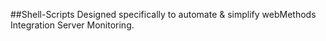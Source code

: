 ##Shell-Scripts
Designed specifically to automate & simplify webMethods Integration Server Monitoring.
